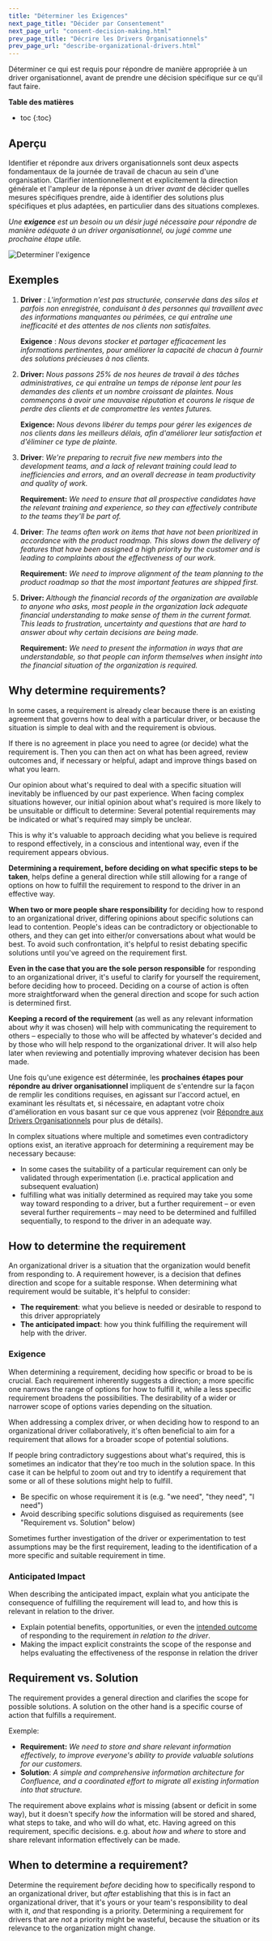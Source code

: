 ```yaml
---
title: "Déterminer les Exigences"
next_page_title: "Décider par Consentement"
next_page_url: "consent-decision-making.html"
prev_page_title: "Décrire les Drivers Organisationnels"
prev_page_url: "describe-organizational-drivers.html"
---
```



<div class="card summary"><div class="card-body">Déterminer ce qui est requis pour répondre de manière appropriée à un driver organisationnel, avant de prendre une décision spécifique sur ce qu'il faut faire.
</div></div>

**Table des matières**

- toc
  {:toc}


## Aperçu

Identifier et répondre aux drivers organisationnels sont deux aspects fondamentaux de la journée de travail de chacun au sein d'une organisation. Clarifier intentionnellement et explicitement la direction générale et l'ampleur de la réponse à un driver _avant_ de décider quelles mesures spécifiques prendre, aide à identifier des solutions plus spécifiques et plus adaptées, en particulier dans des situations complexes.

_Une **exigence** est un besoin ou un désir jugé nécessaire pour répondre de manière adéquate à un driver organisationnel, ou jugé comme une prochaine étape utile._

![Determiner l'exigence](img/process/determine-requirement.png)

## Exemples

1. **Driver** : _L'information n'est pas structurée, conservée dans des silos et parfois non enregistrée, conduisant à des personnes qui travaillent avec des informations manquantes ou périmées, ce qui entraîne une inefficacité et des attentes de nos clients non satisfaites._

   **Exigence** : _Nous devons stocker et partager efficacement les informations pertinentes, pour améliorer la capacité de chacun à fournir des solutions précieuses à nos clients._

2. **Driver:** _Nous passons 25% de nos heures de travail à des tâches administratives, ce qui entraîne un temps de réponse lent pour les demandes des clients et un nombre croissant de plaintes. Nous commençons à avoir une mauvaise réputation et courons le risque de perdre des clients et de compromettre les ventes futures._

   **Exigence:** _Nous devons libérer du temps pour gérer les exigences de nos clients dans les meilleurs délais, afin d'améliorer leur satisfaction et d'éliminer ce type de plainte._

3. **Driver**: _We're preparing to recruit five new members into the development teams, and a lack of relevant training could lead to inefficiencies and errors, and an overall decrease in team productivity and quality of work._

   **Requirement:** _We need to ensure that all prospective candidates have the relevant training and experience, so they can effectively contribute to the teams they'll be part of._

4. **Driver**: _The teams often work on items that have not been prioritized in accordance with the product roadmap. This slows down the delivery of features that have been assigned a high priority by the customer and is leading to complaints about the effectiveness of our work._

   **Requirement:** _We need to improve alignment of the team planning to the product roadmap so that the most important features are shipped first._

5. **Driver:** _Although the financial records of the organization are available to anyone who asks, most people in the organization lack adequate financial understanding to make sense of them in the current format. This leads to frustration, uncertainty and questions that are hard to answer about why certain decisions are being made._

   **Requirement:** _We need to present the information in ways that are understandable, so that people can inform themselves when insight into the financial situation of the organization is required._

## Why determine requirements?

In some cases, a requirement is already clear because there is an existing agreement that governs how to deal with a particular driver, or because the situation is simple to deal with and the requirement is obvious.

If there is no agreement in place you need to agree (or decide) what the requirement is. Then you can then act on what has been agreed, review outcomes and, if necessary or helpful, adapt and improve things based on what you learn.

Our opinion about what's required to deal with a specific situation will inevitably be influenced by our past experience. When facing complex situations however, our initial opinion about what's required is more likely to be unsuitable or difficult to determine: Several potential requirements may be indicated or what's required may simply be unclear.

This is why it's valuable to approach deciding what you believe is required to respond effectively, in a conscious and intentional way, even if the requirement appears obvious.

**Determining a requirement, before deciding on what specific steps to be taken**, helps define a general direction while still allowing for a range of options on how to fulfill the requirement to respond to the driver in an effective way.

**When two or more people share responsibility** for deciding how to respond to an organizational driver, differing opinions about specific solutions can lead to contention. People's ideas can be contradictory or objectionable to others, and they can get into either/or conversations about what would be best. To avoid such confrontation, it's helpful to resist debating specific solutions until you've agreed on the requirement first.

**Even in the case that you are the sole person responsible** for responding to an organizational driver, it's useful to clarify for yourself the requirement, before deciding how to proceed. Deciding on a course of action is often more straightforward when the general direction and scope for such action is determined first.

**Keeping a record of the requirement** (as well as any relevant information about _why_ it was chosen) will help with communicating the requirement to others – especially to those who will be affected by whatever's decided and by those who will help respond to the organizational driver. It will also help later when reviewing and potentially improving whatever decision has been made.

Une fois qu'une exigence est déterminée, les **prochaines étapes pour répondre au driver organisationnel** impliquent de s'entendre sur la façon de remplir les conditions requises, en agissant sur l'accord actuel, en examinant les résultats et, si nécessaire, en adaptant votre choix d'amélioration en vous basant sur ce que vous apprenez (voir [Répondre aux Drivers Organisationnels](respond-to-organizational-drivers.html) pour plus de détails).

In complex situations where multiple and sometimes even contradictory options exist, an iterative approach for determining a requirement may be necessary because:

- In some cases the suitability of a particular requirement can only be validated through experimentation (i.e. practical application and subsequent evaluation)
- fulfilling what was initially determined as required may take you some way toward responding to a driver, but a further requirement – or even several further requirements – may need to be determined and fulfilled sequentially, to respond to the driver in an adequate way.

## How to determine the requirement

An organizational driver is a situation that the organization would benefit from responding to. A requirement however, is a decision that defines direction and scope for a suitable response. When determining what requirement would be suitable, it's helpful to consider:

- **The requirement**: what you believe is needed or desirable to respond to this driver appropriately
- **The anticipated impact**: how you think fulfilling the requirement will help with the driver.

### Exigence

When determining a requirement, deciding how specific or broad to be is crucial. Each requirement inherently suggests a direction; a more specific one narrows the range of options for how to fulfill it, while a less specific requirement broadens the possibilities. The desirability of a wider or narrower scope of options varies depending on the situation.

When addressing a complex driver, or when deciding how to respond to an organizational driver collaboratively, it's often beneficial to aim for a requirement that allows for a broader scope of potential solutions.

If people bring contradictory suggestions about what's required, this is sometimes an indicator that they're too much in the solution space. In this case it can be helpful to zoom out and try to identify a requirement that some or all of these solutions might help to fulfill.

- Be specific on whose requirement it is (e.g. "we need", "they need", "I need")
- Avoid describing specific solutions disguised as requirements (see "Requirement vs. Solution" below)

Sometimes further investigation of the driver or experimentation to test assumptions may be the first requirement, leading to the identification of a more specific and suitable requirement in time.

### Anticipated Impact

When describing the anticipated impact, explain what you anticipate the consequence of fulfilling the requirement will lead to, and how this is relevant in relation to the driver.

- Explain potential benefits, opportunities, or even the <a href="glossary.html#entry-intended-outcome" class="glossary-tooltip" data-toggle="tooltip" title="Résultat Attendu: Le résultat escompté d&#x27;un accord, d&#x27;une action, d&#x27;un projet ou d&#x27;une stratégie.">intended outcome</a> of responding to the requirement _in relation to the driver_.
- Making the impact explicit constraints the scope of the response and helps evaluating the effectiveness of the response in relation the driver

## Requirement vs. Solution

The requirement provides a general direction and clarifies the scope for possible solutions. A solution on the other hand is a specific course of action that fulfills a requirement.

Exemple:

- **Requirement:** _We need to store and share relevant information effectively, to improve everyone's ability to provide valuable solutions for our customers._
- **Solution**: _A simple and comprehensive information architecture for Confluence, and a coordinated effort to migrate all existing information into that structure._

The requirement above explains _what_ is missing (absent or deficit in some way), but it doesn't specify _how_ the information will be stored and shared, what steps to take, and who will do what, etc. Having agreed on this requirement, specific decisions. e.g. about _how_ and _where_ to store and share relevant information effectively can be made.

## When to determine a requirement?

Determine the requirement _before_ deciding how to specifically respond to an organizational driver, but _after_ establishing that this is in fact an organizational driver, that it's yours or your team's responsibility to deal with it, _and_ that responding is a priority. Determining a requirement for drivers that are _not_ a priority might be wasteful, because the situation or its relevance to the organization might change.
